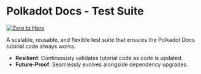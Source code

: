 # Polkadot Docs - Test Suite

[![Zero to Hero](https://github.com/polkadot-developers/polkadot-sdk-docs-tests/actions/workflows/zero-to-hero.yml/badge.svg)](https://github.com/polkadot-developers/polkadot-sdk-docs-tests/actions/workflows/zero-to-hero.yml)

A scalable, reusable, and flexible test suite that ensures the Polkadot Docs tutorial code always works. 

- **Resilient**: Continuously validates tutorial code as code is updated.
- **Future-Proof**: Seamlessly evolves alongside dependency upgrades.
